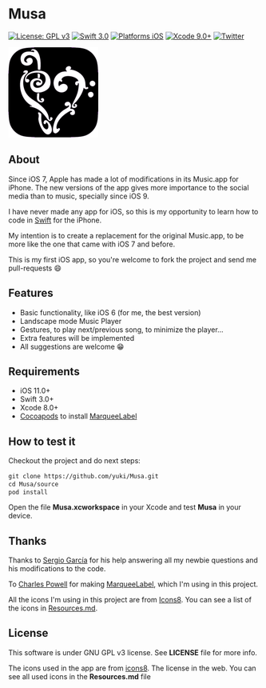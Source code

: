 # Musa
[![License: GPL v3](https://img.shields.io/badge/License-GPL%20v3-blue.svg)](http://www.gnu.org/licenses/gpl-3.0)
[![Swift 3.0](https://img.shields.io/badge/Swift-3.0-orange.svg?style=flat)](https://developer.apple.com/swift/)
[![Platforms iOS](https://img.shields.io/badge/Platforms-iOS-lightgray.svg?style=flat)](https://developer.apple.com/swift/)
[![Xcode 9.0+](https://img.shields.io/badge/Xcode-9.0-blue.svg?style=flat)](https://developer.apple.com/xcode/)
[![Twitter](https://img.shields.io/badge/twitter-@rugoli-blue.svg)](https://twitter.com/rugoli)


![Musa logo](./source/Musa/Assets.xcassets/AppIcon.appiconset/Final-icon-3-60@3x.png)

## About
Since iOS 7, Apple has made a lot of modifications in its Music.app for iPhone. The new versions of the app gives more importance to the social media than to music, specially since iOS 9.

I have never made any app for iOS, so this is my opportunity to learn how to code in [Swift](https://swift.org/) for the iPhone.

My intention is to create a replacement for the original Music.app, to be more like the one that came with  iOS 7 and before.

This is my first iOS app, so you're welcome to fork the project and send me pull-requests 😄

## Features
 * Basic functionality, like iOS 6 (for me, the best version)
 * Landscape mode Music Player
 * Gestures, to play next/previous song, to minimize the player...
 * Extra features will be implemented
 * All suggestions are welcome 😁


## Requirements
* iOS 11.0+
* Swift 3.0+
* Xcode 8.0+
* [Cocoapods](http://cocoapods.org/) to install [MarqueeLabel](https://github.com/cbpowell/MarqueeLabel)


## How to test it
Checkout the project and do next steps:

```
git clone https://github.com/yuki/Musa.git
cd Musa/source
pod install
```

Open the file **Musa.xcworkspace** in your Xcode and test **Musa** in your device.



## Thanks
Thanks to [Sergio García](https://github.com/sergiog90) for his help answering all my newbie questions and his modifications to the code.

To [Charles Powell](https://github.com/cbpowell) for making [MarqueeLabel](https://github.com/cbpowell/MarqueeLabel), which I'm using in this project.

All the icons I'm using in this project are from [Icons8](https://icons8.com/). You can see a list of the icons in [Resources.md](./Resources.md).

## License
This software is under GNU GPL v3 license. See **LICENSE** file for more info.

The icons used in the app are from [icons8](https://icons8.com/). The license in the web. You can see all used icons in the **Resources.md** file

